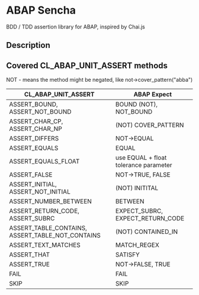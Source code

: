 # ABAP Sencha
BDD / TDD assertion library for ABAP, inspired by Chai.js

## Description

## Covered CL_ABAP_UNIT_ASSERT methods
NOT - means the method might be negated, like not->cover_pattern("abba")

| CL_ABAP_UNIT_ASSERT | ABAP Expect |
|---------------------|-------------|
| ASSERT_BOUND, ASSERT_NOT_BOUND | BOUND (NOT), NOT_BOUND |
| ASSERT_CHAR_CP, ASSERT_CHAR_NP | (NOT) COVER_PATTERN |
| ASSERT_DIFFERS | NOT->EQUAL |
| ASSERT_EQUALS | EQUAL |
| ASSERT_EQUALS_FLOAT | use EQUAL + float tolerance parameter |
| ASSERT_FALSE | NOT->TRUE, FALSE |
| ASSERT_INITIAL, ASSERT_NOT_INITIAL | (NOT) INITITAL |
| ASSERT_NUMBER_BETWEEN | BETWEEN |
| ASSERT_RETURN_CODE, ASSERT_SUBRC | EXPECT_SUBRC, EXPECT_RETURN_CODE |
| ASSERT_TABLE_CONTAINS, ASSERT_TABLE_NOT_CONTAINS | (NOT) CONTAINED_IN |
| ASSERT_TEXT_MATCHES | MATCH_REGEX |
| ASSERT_THAT | SATISFY |
| ASSERT_TRUE | NOT->FALSE, TRUE |
| FAIL | FAIL |
| SKIP | SKIP |
